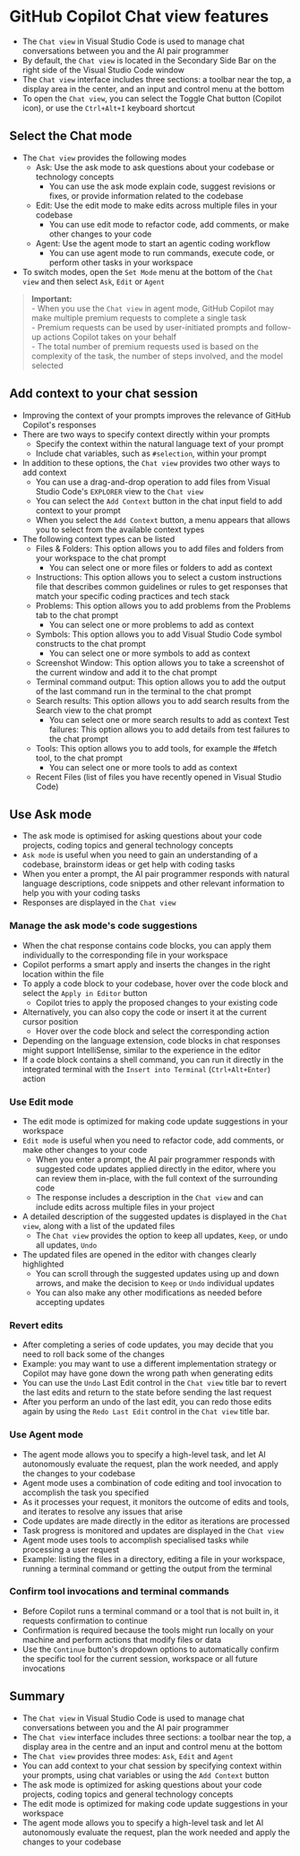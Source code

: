 # GitHub Copilot Chat view features
* The `Chat view` in Visual Studio Code is used to manage chat conversations between you and the AI pair programmer
* By default, the `Chat view` is located in the Secondary Side Bar on the right side of the Visual Studio Code window
* The `Chat view` interface includes three sections: a toolbar near the top, a display area in the center, and an input and control menu at the bottom
* To open the `Chat view`, you can select the Toggle Chat button (Copilot icon), or use the `Ctrl+Alt+I` keyboard shortcut

## Select the Chat mode
* The `Chat view` provides the following modes
    - Ask: Use the ask mode to ask questions about your codebase or technology concepts
        - You can use the ask mode explain code, suggest revisions or fixes, or provide information related to the codebase
    - Edit: Use the edit mode to make edits across multiple files in your codebase
        - You can use edit mode to refactor code, add comments, or make other changes to your code
    - Agent: Use the agent mode to start an agentic coding workflow
        - You can use agent mode to run commands, execute code, or perform other tasks in your workspace
* To switch modes, open the `Set Mode` menu at the bottom of the ``Chat view`` and then select `Ask`, `Edit` or `Agent`

> **Important:** <br/> - When you use the `Chat view` in agent mode, GitHub Copilot may make multiple premium requests to complete a single task<br/> - Premium requests can be used by user-initiated prompts and follow-up actions Copilot takes on your behalf<br/> - The total number of premium requests used is based on the complexity of the task, the number of steps involved, and the model selected

## Add context to your chat session
* Improving the context of your prompts improves the relevance of GitHub Copilot's responses
* There are two ways to specify context directly within your prompts
    - Specify the context within the natural language text of your prompt
    - Include chat variables, such as `#selection`, within your prompt
* In addition to these options, the `Chat view` provides two other ways to add context
    - You can use a drag-and-drop operation to add files from Visual Studio Code's `EXPLORER` view to the `Chat view`
    - You can select the `Add Context` button in the chat input field to add context to your prompt
    - When you select the `Add Context` button, a menu appears that allows you to select from the available context types
* The following context types can be listed
    - Files & Folders: This option allows you to add files and folders from your workspace to the chat prompt
        - You can select one or more files or folders to add as context
    - Instructions: This option allows you to select a custom instructions file that describes common guidelines or rules to get responses that match your specific coding practices and tech stack
    - Problems: This option allows you to add problems from the Problems tab to the chat prompt
        - You can select one or more problems to add as context
    - Symbols: This option allows you to add Visual Studio Code symbol constructs to the chat prompt
        - You can select one or more symbols to add as context
    - Screenshot Window: This option allows you to take a screenshot of the current window and add it to the chat prompt
    - Terminal command output: This option allows you to add the output of the last command run in the terminal to the chat prompt
    - Search results: This option allows you to add search results from the Search view to the chat prompt
        - You can select one or more search results to add as context
Test failures: This option allows you to add details from test failures to the chat prompt
    - Tools: This option allows you to add tools, for example the #fetch tool, to the chat prompt
        - You can select one or more tools to add as context
    - Recent Files (list of files you have recently opened in Visual Studio Code)
## Use Ask mode
* The ask mode is optimised for asking questions about your code projects, coding topics and general technology concepts
* `Ask mode` is useful when you need to gain an understanding of a codebase, brainstorm ideas or get help with coding tasks
* When you enter a prompt, the AI pair programmer responds with natural language descriptions, code snippets and other relevant information to help you with your coding tasks
* Responses are displayed in the `Chat view`
### Manage the ask mode's code suggestions
* When the chat response contains code blocks, you can apply them individually to the corresponding file in your workspace
* Copilot performs a smart apply and inserts the changes in the right location within the file
* To apply a code block to your codebase, hover over the code block and select the `Apply in Editor` button
    - Copilot tries to apply the proposed changes to your existing code
* Alternatively, you can also copy the code or insert it at the current cursor position
    - Hover over the code block and select the corresponding action
* Depending on the language extension, code blocks in chat responses might support IntelliSense, similar to the experience in the editor
* If a code block contains a shell command, you can run it directly in the integrated terminal with the `Insert into Terminal` (`Ctrl+Alt+Enter`) action
### Use Edit mode
* The edit mode is optimized for making code update suggestions in your workspace
* `Edit mode` is useful when you need to refactor code, add comments, or make other changes to your code
    - When you enter a prompt, the AI pair programmer responds with suggested code updates applied directly in the editor, where you can review them in-place, with the full context of the surrounding code
    - The response includes a description in the `Chat view` and can include edits across multiple files in your project
* A detailed description of the suggested updates is displayed in the `Chat view`, along with a list of the updated files
    - The `Chat view` provides the option to keep all updates, `Keep`, or undo all updates, `Undo`
* The updated files are opened in the editor with changes clearly highlighted
    - You can scroll through the suggested updates using up and down arrows, and make the decision to `Keep` or `Undo` individual updates
    - You can also make any other modifications as needed before accepting updates
### Revert edits
* After completing a series of code updates, you may decide that you need to roll back some of the changes
* Example: you may want to use a different implementation strategy or Copilot may have gone down the wrong path when generating edits
* You can use the `Undo` Last Edit control in the `Chat view` title bar to revert the last edits and return to the state before sending the last request
* After you perform an undo of the last edit, you can redo those edits again by using the `Redo Last Edit` control in the `Chat view` title bar.
### Use Agent mode
* The agent mode allows you to specify a high-level task, and let AI autonomously evaluate the request, plan the work needed, and apply the changes to your codebase
* Agent mode uses a combination of code editing and tool invocation to accomplish the task you specified
* As it processes your request, it monitors the outcome of edits and tools, and iterates to resolve any issues that arise
* Code updates are made directly in the editor as iterations are processed
* Task progress is monitored and updates are displayed in the `Chat view`
* Agent mode uses tools to accomplish specialised tasks while processing a user request
* Example: listing the files in a directory, editing a file in your workspace, running a terminal command or getting the output from the terminal
### Confirm tool invocations and terminal commands
* Before Copilot runs a terminal command or a tool that is not built in, it requests confirmation to continue
* Confirmation is required because the tools might run locally on your machine and perform actions that modify files or data
* Use the `Continue` button's dropdown options to automatically confirm the specific tool for the current session, workspace or all future invocations

## Summary
* The `Chat view` in Visual Studio Code is used to manage chat conversations between you and the AI pair programmer
* The `Chat view` interface includes three sections: a toolbar near the top, a display area in the centre and an input and control menu at the bottom
* The `Chat view` provides three modes: `Ask`, `Edit` and `Agent`
* You can add context to your chat session by specifying context within your prompts, using chat variables or using the `Add Context` button
* The ask mode is optimized for asking questions about your code projects, coding topics and general technology concepts
* The edit mode is optimized for making code update suggestions in your workspace
* The agent mode allows you to specify a high-level task and let AI autonomously evaluate the request, plan the work needed and apply the changes to your codebase

